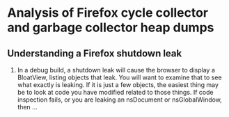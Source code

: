 Analysis of Firefox cycle collector and garbage collector heap dumps
====================================================================


Understanding a Firefox shutdown leak
-------------------------------------

1. In a debug build, a shutdown leak will cause the browser to display a BloatView, listing objects that leak. You will want to examine that to see what exactly is leaking. If it is just a few objects, the easiest thing may be to look at code you have modified related to those things. If code inspection fails, or you are leaking an nsDocument or nsGlobalWindow, then ...